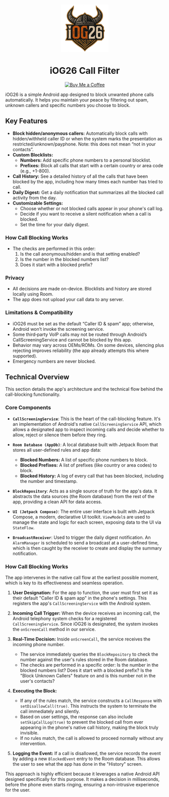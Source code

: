 <div align="center">
  <img src="https://github.com/humanjuan/iOG26/blob/main/app/src/main/res/drawable/ic_iog26.png" alt="iOG26 Logo" width="150">
  <h1>iOG26 Call Filter</h1>
</div>

<div align="center">

[![Buy Me a Coffee](https://img.shields.io/badge/Buy_Me_A_Coffee-Support-orange?logo=buy-me-a-coffee&style=flat-square)](https://www.buymeacoffee.com/humanjuan)

</div>

iOG26 is a simple Android app designed to block unwanted phone calls automatically. It helps you maintain your peace by filtering out spam, unknown callers and specific numbers you choose to block.

## Key Features

- **Block hidden/anonymous callers:** Automatically block calls with hidden/withheld caller ID or when the system marks the presentation as restricted/unknown/payphone. Note: this does not mean “not in your contacts”.
- **Custom Blocklists:**
    - **Numbers:** Add specific phone numbers to a personal blocklist.
    - **Prefixes:** Block all calls that start with a certain country or area code (e.g., +1-800).
- **Call History:** See a detailed history of all the calls that have been blocked by the app, including how many times each number has tried to call.
- **Daily Digest:** Get a daily notification that summarizes all the blocked call activity from the day.
- **Customizable Settings:**
    - Choose whether or not blocked calls appear in your phone's call log.
    - Decide if you want to receive a silent notification when a call is blocked.
    - Set the time for your daily digest.

### How Call Blocking Works
- The checks are performed in this order:
  1) Is the call anonymous/hidden and is that setting enabled?
  2) Is the number in the blocked numbers list?
  3) Does it start with a blocked prefix?

### Privacy
- All decisions are made on-device. Blocklists and history are stored locally using Room.
- The app does not upload your call data to any server.

### Limitations & Compatibility
- iOG26 must be set as the default “Caller ID & spam” app; otherwise, Android won’t invoke the screening service.
- Some third‑party VoIP calls may not be routed through Android’s CallScreeningService and cannot be blocked by this app.
- Behavior may vary across OEMs/ROMs. On some devices, silencing plus rejecting improves reliability (the app already attempts this where supported).
- Emergency numbers are never blocked.

## Technical Overview

This section details the app's architecture and the technical flow behind the call-blocking functionality.

### Core Components

- **`CallScreeningService`**: This is the heart of the call-blocking feature. It's an implementation of Android's native `CallScreeningService` API, which allows a designated app to inspect incoming calls and decide whether to allow, reject or silence them before they ring.

- **`Room Database (AppDb)`**: A local database built with Jetpack Room that stores all user-defined rules and app data:
    - **Blocked Numbers:** A list of specific phone numbers to block.
    - **Blocked Prefixes:** A list of prefixes (like country or area codes) to block.
    - **Blocked History:** A log of every call that has been blocked, including the number and timestamp.

- **`BlockRepository`**: Acts as a single source of truth for the app's data. It abstracts the data sources (the Room database) from the rest of the app, providing a clean API for data access.

- **`UI (Jetpack Compose)`**: The entire user interface is built with Jetpack Compose, a modern, declarative UI toolkit. `ViewModel`s are used to manage the state and logic for each screen, exposing data to the UI via `StateFlow`.

- **`BroadcastReceiver`**: Used to trigger the daily digest notification. An `AlarmManager` is scheduled to send a broadcast at a user-defined time, which is then caught by the receiver to create and display the summary notification.

### How Call Blocking Works

The app intervenes in the native call flow at the earliest possible moment, which is key to its effectiveness and seamless operation.

1.  **User Designation:** For the app to function, the user must first set it as their default "Caller ID & spam app" in the phone's settings. This registers the app's `CallScreeningService` with the Android system.

2.  **Incoming Call Trigger:** When the device receives an incoming call, the Android telephony system checks for a registered `CallScreeningService`. Since iOG26 is designated, the system invokes the `onScreenCall` method in our service.

3.  **Real-Time Decision:** Inside `onScreenCall`, the service receives the incoming phone number.
    - The service immediately queries the `BlockRepository` to check the number against the user's rules stored in the Room database.
    - The checks are performed in a specific order: Is the number in the blocked numbers list? Does it start with a blocked prefix? Is the "Block Unknown Callers" feature on and is this number not in the user's contacts?

4.  **Executing the Block:**
    - If any of the rules match, the service constructs a `CallResponse` with `setDisallowCall(true)`. This instructs the system to terminate the call immediately and silently.
    - Based on user settings, the response can also include `setSkipCallLog(true)` to prevent the blocked call from ever appearing in the phone's native call history, making the block truly invisible.
    - If no rules match, the call is allowed to proceed normally without any intervention.

5.  **Logging the Event:** If a call is disallowed, the service records the event by adding a new `BlockedEvent` entry to the Room database. This allows the user to see what the app has done in the "History" screen.

This approach is highly efficient because it leverages a native Android API designed specifically for this purpose. It makes a decision in milliseconds, before the phone even starts ringing, ensuring a non-intrusive experience for the user.
